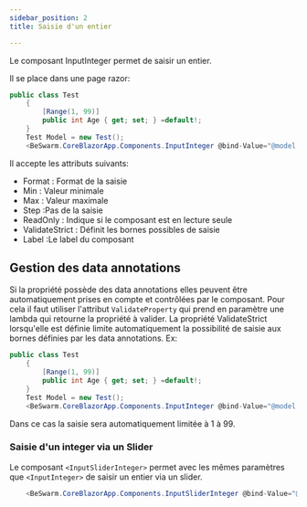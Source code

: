 ```yaml
---
sidebar_position: 2
title: Saisie d'un entier

---
```



Le composant InputInteger permet de saisir un entier.
 

Il se place dans une page razor:
```csharp 
public class Test
	{
		[Range(1, 99)]
		public int Age { get; set; } =default!;
	}
	Test Model = new Test();
 	<BeSwarm.CoreBlazorApp.Components.InputInteger @bind-Value="@model.Age" Label="Age" ValidateProperty="@(()=>model.Age)" />

```
Il accepte les attributs suivants:
* Format	: Format de la saisie
* Min		: Valeur minimale
* Max		: Valeur maximale
* Step      :Pas de la saisie
* ReadOnly  : Indique si le composant est en lecture seule
* ValidateStrict : Définit les bornes possibles de saisie
* Label         :Le label du composant
	
## Gestion des data annotations
Si la propriété possède des data annotations elles peuvent être automatiquement prises en compte et contrôlées par le composant.
Pour cela il faut utiliser l'attribut `ValidateProperty` qui prend en paramètre une lambda qui retourne la propriété à valider.
La propriété ValidateStrict lorsqu'elle est définie limite automatiquement la possibilité de saisie aux bornes définies par les data annotations.
Ex:
```csharp 
public class Test
	{
		[Range(1, 99)]
		public int Age { get; set; } =default!;
	}
	Test Model = new Test();
 	<BeSwarm.CoreBlazorApp.Components.InputInteger @bind-Value="@model.Age" Label="Age" ValidateProperty="@(()=>model.Age)" ValidateStrict=true />
```
Dans ce cas la saisie sera automatiquement limitée à 1 à 99.



### Saisie d'un integer via un Slider
Le composant `<InputSliderInteger>` permet avec les mêmes paramètres que `<InputInteger>` de saisir un entier via un slider.

```csharp
	<BeSwarm.CoreBlazorApp.Components.InputSliderInteger @bind-Value="@model.Age" Label="Age" ValidateProperty="@(()=>model.Age)" ValidateStrict="true" />
```
